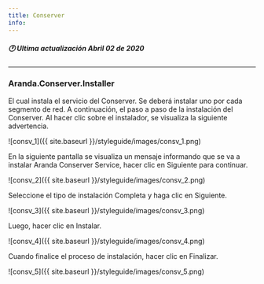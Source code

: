 ```yaml
---
title: Conserver
info:
---
```

##### 🕐 Ultima actualización Abril 02 de 2020
---


### Aranda.Conserver.Installer

El cual instala el servicio del Conserver. Se deberá instalar uno por cada segmento de red. A continuación, el paso a paso de la instalación del Conserver. Al hacer clic sobre el instalador, se visualiza la siguiente advertencia.


![consv_1]({{ site.baseurl }}/styleguide/images/consv_1.png)


En la siguiente pantalla se visualiza un mensaje informando que se va a instalar Aranda Conserver Service, hacer clic en Siguiente para continuar.


![consv_2]({{ site.baseurl }}/styleguide/images/consv_2.png)

Seleccione el tipo de instalación Completa y haga clic en Siguiente.


![consv_3]({{ site.baseurl }}/styleguide/images/consv_3.png)


Luego, hacer clic en Instalar.


![consv_4]({{ site.baseurl }}/styleguide/images/consv_4.png)


Cuando finalice el proceso de instalación, hacer clic en Finalizar.


![consv_5]({{ site.baseurl }}/styleguide/images/consv_5.png)
